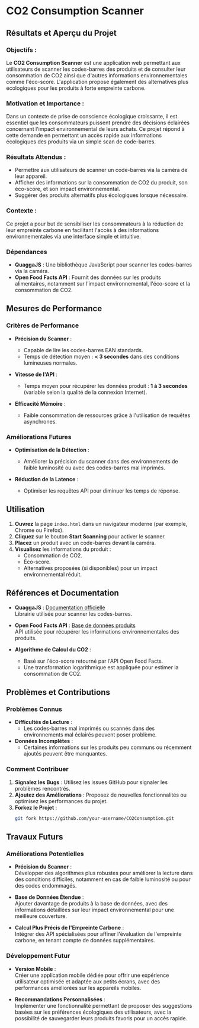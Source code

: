 # CO2 Consumption Scanner

## Résultats et Aperçu du Projet

### Objectifs :
Le **CO2 Consumption Scanner** est une application web permettant aux utilisateurs de scanner les codes-barres des produits et de consulter leur consommation de CO2 ainsi que d'autres informations environnementales comme l'éco-score. L'application propose également des alternatives plus écologiques pour les produits à forte empreinte carbone.

### Motivation et Importance :
Dans un contexte de prise de conscience écologique croissante, il est essentiel que les consommateurs puissent prendre des décisions éclairées concernant l'impact environnemental de leurs achats. Ce projet répond à cette demande en permettant un accès rapide aux informations écologiques des produits via un simple scan de code-barres.

### Résultats Attendus :
- Permettre aux utilisateurs de scanner un code-barres via la caméra de leur appareil.
- Afficher des informations sur la consommation de CO2 du produit, son éco-score, et son impact environnemental.
- Suggérer des produits alternatifs plus écologiques lorsque nécessaire.

### Contexte :
Ce projet a pour but de sensibiliser les consommateurs à la réduction de leur empreinte carbone en facilitant l'accès à des informations environnementales via une interface simple et intuitive.


### Dépendances

- **QuaggaJS** : Une bibliothèque JavaScript pour scanner les codes-barres via la caméra.
- **Open Food Facts API** : Fournit des données sur les produits alimentaires, notamment sur l'impact environnemental, l'éco-score et la consommation de CO2.

## Mesures de Performance

### Critères de Performance

- **Précision du Scanner** : 
  - Capable de lire les codes-barres EAN standards.
  - Temps de détection moyen : **< 3 secondes** dans des conditions lumineuses normales.

- **Vitesse de l'API** :
  - Temps moyen pour récupérer les données produit : **1 à 3 secondes** (variable selon la qualité de la connexion Internet).

- **Efficacité Mémoire** :
  - Faible consommation de ressources grâce à l'utilisation de requêtes asynchrones.


### Améliorations Futures

- **Optimisation de la Détection** :
  - Améliorer la précision du scanner dans des environnements de faible luminosité ou avec des codes-barres mal imprimés.

- **Réduction de la Latence** :
  - Optimiser les requêtes API pour diminuer les temps de réponse.


## Utilisation

1. **Ouvrez** la page `index.html` dans un navigateur moderne (par exemple, Chrome ou Firefox).
2. **Cliquez** sur le bouton **Start Scanning** pour activer le scanner.
3. **Placez** un produit avec un code-barres devant la caméra.
4. **Visualisez** les informations du produit :
   - Consommation de CO2.
   - Éco-score.
   - Alternatives proposées (si disponibles) pour un impact environnemental réduit.


## Références et Documentation

- **QuaggaJS** : [Documentation officielle](https://github.com/serratus/quaggaJS)  
  Librairie utilisée pour scanner les codes-barres.

- **Open Food Facts API** : [Base de données produits](https://world.openfoodfacts.org/data)  
  API utilisée pour récupérer les informations environnementales des produits.

- **Algorithme de Calcul du CO2** :
  - Basé sur l'éco-score retourné par l'API Open Food Facts.
  - Une transformation logarithmique est appliquée pour estimer la consommation de CO2.


## Problèmes et Contributions

### Problèmes Connus
- **Difficultés de Lecture** : 
  - Les codes-barres mal imprimés ou scannés dans des environnements mal éclairés peuvent poser problème.
- **Données Incomplètes** :
  - Certaines informations sur les produits peu communs ou récemment ajoutés peuvent être manquantes.

### Comment Contribuer
1. **Signalez les Bugs** : Utilisez les issues GitHub pour signaler les problèmes rencontrés.
2. **Ajoutez des Améliorations** : Proposez de nouvelles fonctionnalités ou optimisez les performances du projet.
3. **Forkez le Projet** :
   ```bash
   git fork https://github.com/your-username/CO2Consumption.git


## Travaux Futurs

### Améliorations Potentielles
- **Précision du Scanner** :  
  Développer des algorithmes plus robustes pour améliorer la lecture dans des conditions difficiles, notamment en cas de faible luminosité ou pour des codes endommagés.

- **Base de Données Étendue** :  
  Ajouter davantage de produits à la base de données, avec des informations détaillées sur leur impact environnemental pour une meilleure couverture.

- **Calcul Plus Précis de l'Empreinte Carbone** :  
  Intégrer des API spécialisées pour affiner l'évaluation de l'empreinte carbone, en tenant compte de données supplémentaires.
  

### Développement Futur
- **Version Mobile** :  
  Créer une application mobile dédiée pour offrir une expérience utilisateur optimisée et adaptée aux petits écrans, avec des performances améliorées sur les appareils mobiles.

- **Recommandations Personnalisées** :  
  Implémenter une fonctionnalité permettant de proposer des suggestions basées sur les préférences écologiques des utilisateurs, avec la possibilité de sauvegarder leurs produits favoris pour un accès rapide.









